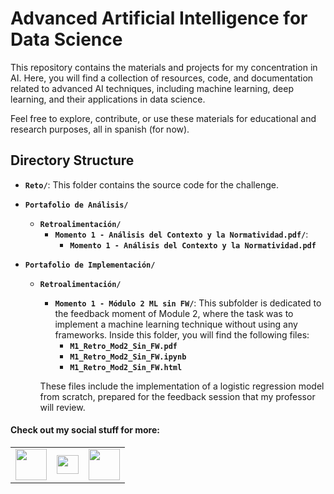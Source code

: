 # Advanced Artificial Intelligence for Data Science

This repository contains the materials and projects for my concentration in AI. Here, you will find a collection of resources, code, and documentation related to advanced AI techniques, including machine learning, deep learning, and their applications in data science.

Feel free to explore, contribute, or use these materials for educational and research purposes, all in spanish (for now).

## Directory Structure

- **`Reto/`**: This folder contains the source code for the challenge.

- **`Portafolio de Análisis/`**
  - **`Retroalimentación/`**
     - **`Momento 1 - Análisis del Contexto y la Normatividad.pdf/`**:
       - **`Momento 1 - Análisis del Contexto y la Normatividad.pdf`**

- **`Portafolio de Implementación/`**
  - **`Retroalimentación/`**
    - **`Momento 1 - Módulo 2 ML sin FW/`**: This subfolder is dedicated to the feedback moment of Module 2, where the task was to implement a machine learning technique without using any frameworks. Inside this folder, you will find the following files:
      - **`M1_Retro_Mod2_Sin_FW.pdf`**
      - **`M1_Retro_Mod2_Sin_FW.ipynb`**
      - **`M1_Retro_Mod2_Sin_FW.html`**

    These files include the implementation of a logistic regression model from scratch, prepared for the feedback session that my professor will review.


#### Check out my social stuff for more:


<table>
    <tbody>
        <tr>
            <td><a href="https://medium.com/@hibrantapia">
            <img height="50" src="https://www.vectorlogo.zone/logos/medium/medium-ar21.svg" />
            </a></td>
            <td><a href="https://twitter.com/HibranTapia">
            <img width = "35" height="30" src="https://cdn2.iconfinder.com/data/icons/threads-by-instagram/24/x-logo-twitter-new-brand-512.png" /> </a></td>
            <td><a href="https://www.linkedin.com/in/hibrantapia/">
            <img height="50" src="https://www.vectorlogo.zone/logos/linkedin/linkedin-ar21.svg" />
            </a></td>
